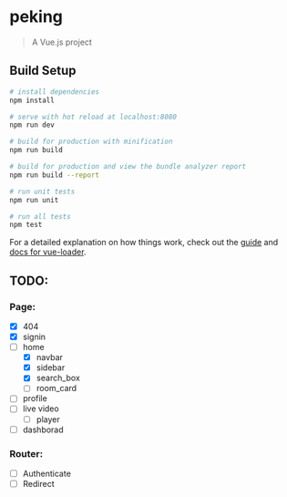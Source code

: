 # peking

> A Vue.js project

## Build Setup

``` bash
# install dependencies
npm install

# serve with hot reload at localhost:8080
npm run dev

# build for production with minification
npm run build

# build for production and view the bundle analyzer report
npm run build --report

# run unit tests
npm run unit

# run all tests
npm test
```

For a detailed explanation on how things work, check out the [guide](http://vuejs-templates.github.io/webpack/) and [docs for vue-loader](http://vuejs.github.io/vue-loader).


## TODO:

### Page:
- [x] 404
- [x] signin
- [ ] home
  - [x] navbar
  - [x] sidebar
  - [x] search_box
  - [ ] room_card
- [ ] profile
- [ ] live video
  - [ ] player
- [ ] dashborad

### Router:
- [ ] Authenticate
- [ ] Redirect
